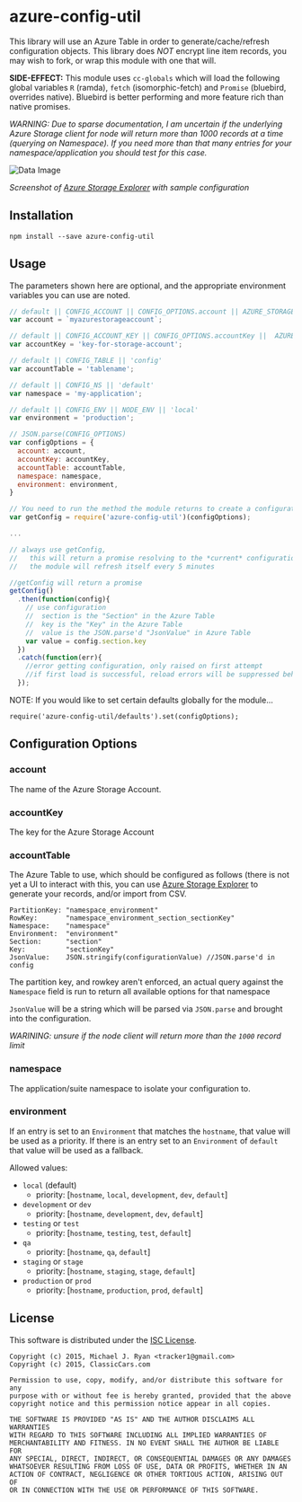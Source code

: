 # azure-config-util

This library will use an Azure Table in order to generate/cache/refresh configuration objects.  This library does *NOT* encrypt line item records, you may wish to fork, or wrap this module with one that will.

**SIDE-EFFECT:** This module uses `cc-globals` which will load the following global variables `R` (ramda), `fetch` (isomorphic-fetch) and `Promise` (bluebird, overrides native).  Bluebird is better performing and more feature rich than native promises.

*WARNING: Due to sparse documentation, I am uncertain if the underlying Azure Storage client for node will return more than 1000 records at a time (querying on Namespace).  If you need more than that many entries for your namespace/application you should test for this case.*


![Data Image](http://i.imgur.com/XYoM8CY.png)

*Screenshot of [Azure Storage Explorer](http://www.cerebrata.com/products/azure-explorer/introduction) with sample configuration*

## Installation

```
npm install --save azure-config-util
```


## Usage

The parameters shown here are optional, and the appropriate environment variables you can use are noted.

```js
// default || CONFIG_ACCOUNT || CONFIG_OPTIONS.account || AZURE_STORAGE_ACCOUNT
var account = `myazurestorageaccount`;

// default || CONFIG_ACCOUNT_KEY || CONFIG_OPTIONS.accountKey ||  AZURE_STORAGE_ACCESS_KEY
var accountKey = 'key-for-storage-account';

// default || CONFIG_TABLE || 'config'
var accountTable = 'tablename';

// default || CONFIG_NS || 'default'
var namespace = 'my-application';

// default || CONFIG_ENV || NODE_ENV || 'local'
var environment = 'production';

// JSON.parse(CONFIG_OPTIONS)
var configOptions = {
  account: account,
  accountKey: accountKey,
  accountTable: accountTable,
  namespace: namespace, 
  environment: environment,
}

// You need to run the method the module returns to create a configuration fetcher
var getConfig = require('azure-config-util')(configOptions);

...

// always use getConfig,
//   this will return a promise resolving to the *current* configuration
//   the module will refresh itself every 5 minutes

//getConfig will return a promise
getConfig()
  .then(function(config){
    // use configuration
    //  section is the "Section" in the Azure Table
    //  key is the "Key" in the Azure Table
    //  value is the JSON.parse'd "JsonValue" in Azure Table
    var value = config.section.key
  })
  .catch(function(err){
    //error getting configuration, only raised on first attempt
    //if first load is successful, reload errors will be suppressed behind the scenes
  });

```

NOTE: If you would like to set certain defaults globally for the module...

```
require('azure-config-util/defaults').set(configOptions);
```


## Configuration Options

### account

The name of the Azure Storage Account.

### accountKey

The key for the Azure Storage Account


### accountTable 

The Azure Table to use, which should be configured as follows (there is not yet a UI to interact with this, you can use [Azure Storage Explorer](http://www.cerebrata.com/products/azure-explorer/introduction) to generate your records, and/or import from CSV.

```
PartitionKey: "namespace_environment"
RowKey:       "namespace_environment_section_sectionKey"
Namespace:    "namespace"
Environment:  "environment"
Section:      "section"
Key:          "sectionKey"
JsonValue:    JSON.stringify(configurationValue) //JSON.parse'd in config
```

The partition key, and rowkey aren't enforced, an actual query against the `Namespace` field is run to return all available options for that namespace 

`JsonValue` will be a string which will be parsed via `JSON.parse` and brought into the configuration.

*WARINING: unsure if the node client will return more than the `1000` record limit*


### namespace

The application/suite namespace to isolate your configuration to.

### environment

If an entry is set to an `Environment` that matches the `hostname`, that value will be used as a priority.  If there is an entry set to an `Environment` of `default` that value will be used as a fallback.

Allowed values:

* `local` (default)
  * priority: [`hostname`, `local`, `development`, `dev`, `default`]
* `development` or `dev`
  * priority: [`hostname`, `development`, `dev`, `default`]
* `testing` or `test`
  * priority: [`hostname`, `testing`, `test`, `default`]
* `qa`
  * priority: [`hostname`, `qa`, `default`]
* `staging` or `stage`
  * priority: [`hostname`, `staging`, `stage`, `default`] 
* `production` or `prod`
  * priority: [`hostname`, `production`, `prod`, `default`]



## License

This software is distributed under the [ISC License](http://opensource.org/licenses/ISC).

```
Copyright (c) 2015, Michael J. Ryan <tracker1@gmail.com>
Copyright (c) 2015, ClassicCars.com

Permission to use, copy, modify, and/or distribute this software for any
purpose with or without fee is hereby granted, provided that the above
copyright notice and this permission notice appear in all copies.

THE SOFTWARE IS PROVIDED "AS IS" AND THE AUTHOR DISCLAIMS ALL WARRANTIES
WITH REGARD TO THIS SOFTWARE INCLUDING ALL IMPLIED WARRANTIES OF
MERCHANTABILITY AND FITNESS. IN NO EVENT SHALL THE AUTHOR BE LIABLE FOR
ANY SPECIAL, DIRECT, INDIRECT, OR CONSEQUENTIAL DAMAGES OR ANY DAMAGES
WHATSOEVER RESULTING FROM LOSS OF USE, DATA OR PROFITS, WHETHER IN AN
ACTION OF CONTRACT, NEGLIGENCE OR OTHER TORTIOUS ACTION, ARISING OUT OF
OR IN CONNECTION WITH THE USE OR PERFORMANCE OF THIS SOFTWARE.
```

